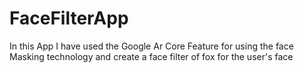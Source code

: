 # FaceFilterApp
In this App I have used the Google Ar Core Feature for using the face Masking technology and create a face filter of fox for the user's face
